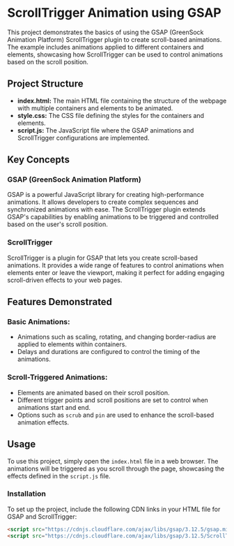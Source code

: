 # ScrollTrigger Animation using GSAP

This project demonstrates the basics of using the GSAP (GreenSock Animation Platform) ScrollTrigger plugin to create scroll-based animations. The example includes animations applied to different containers and elements, showcasing how ScrollTrigger can be used to control animations based on the scroll position.

## Project Structure

- **index.html:** The main HTML file containing the structure of the webpage with multiple containers and elements to be animated.
- **style.css:** The CSS file defining the styles for the containers and elements.
- **script.js:** The JavaScript file where the GSAP animations and ScrollTrigger configurations are implemented.

## Key Concepts

### GSAP (GreenSock Animation Platform)

GSAP is a powerful JavaScript library for creating high-performance animations. It allows developers to create complex sequences and synchronized animations with ease. The ScrollTrigger plugin extends GSAP's capabilities by enabling animations to be triggered and controlled based on the user's scroll position.

### ScrollTrigger

ScrollTrigger is a plugin for GSAP that lets you create scroll-based animations. It provides a wide range of features to control animations when elements enter or leave the viewport, making it perfect for adding engaging scroll-driven effects to your web pages.

## Features Demonstrated

### Basic Animations:

- Animations such as scaling, rotating, and changing border-radius are applied to elements within containers.
- Delays and durations are configured to control the timing of the animations.

### Scroll-Triggered Animations:

- Elements are animated based on their scroll position.
- Different trigger points and scroll positions are set to control when animations start and end.
- Options such as `scrub` and `pin` are used to enhance the scroll-based animation effects.

## Usage

To use this project, simply open the `index.html` file in a web browser. The animations will be triggered as you scroll through the page, showcasing the effects defined in the `script.js` file.

### Installation

To set up the project, include the following CDN links in your HTML file for GSAP and ScrollTrigger:

```html
<script src="https://cdnjs.cloudflare.com/ajax/libs/gsap/3.12.5/gsap.min.js" crossorigin="anonymous"></script>
<script src="https://cdnjs.cloudflare.com/ajax/libs/gsap/3.12.5/ScrollTrigger.min.js" crossorigin="anonymous"></script>```